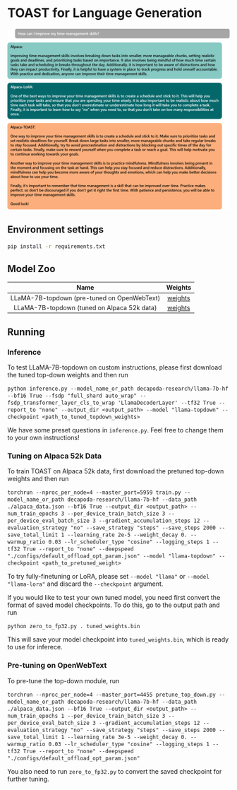 # TOAST for Language Generation

<img src="assets/llama1.png" alt="drawing" width="800"/>

## Environment settings

```bash
pip install -r requirements.txt
```

## Model Zoo

|                    Name                     |                                        Weights                                         |
|:-------------------------------------------:|:--------------------------------------------------------------------------------------:|
| LLaMA-7B-topdown (pre-tuned on OpenWebText) | [weights](https://berkeley.box.com/shared/static/j4ulxk1cr56wih6lpu81x95uti65loqk.bin) |
| LLaMA-7B-topdown (tuned on Alpaca 52k data) | [weights](https://berkeley.box.com/shared/static/th0muks4nlh5flian5rvwapmg4ry1ps3.bin) |


## Running

### Inference

To test LLaMA-7B-topdown on custom instructions, please first download the tuned top-down weights and then run
```
python inference.py --model_name_or_path decapoda-research/llama-7b-hf --bf16 True --fsdp "full_shard auto_wrap" --fsdp_transformer_layer_cls_to_wrap 'LlamaDecoderLayer' --tf32 True --report_to "none" --output_dir <output_path> --model "llama-topdown" --checkpoint <path_to_tuned_topdown_weights>
```

We have some preset questions in `inference.py`. Feel free to change them to your own instructions!

### Tuning on Alpaca 52k Data

To train TOAST on Alpaca 52k data, first download the pretuned top-down weights and then run
```
torchrun --nproc_per_node=4 --master_port=5959 train.py --model_name_or_path decapoda-research/llama-7b-hf --data_path ./alpaca_data.json --bf16 True --output_dir <output_path> --num_train_epochs 3 --per_device_train_batch_size 3 --per_device_eval_batch_size 3 --gradient_accumulation_steps 12 --evaluation_strategy "no" --save_strategy "steps" --save_steps 2000 --save_total_limit 1 --learning_rate 2e-5 --weight_decay 0. --warmup_ratio 0.03 --lr_scheduler_type "cosine" --logging_steps 1 --tf32 True --report_to "none" --deepspeed "./configs/default_offload_opt_param.json" --model "llama-topdown" --checkpoint <path_to_pretuned_weight>
```

To try fully-finetuning or LoRA, please set `--model "llama"` or `--model "llama-lora"` and discard the `--checkpoint` argument.

If you would like to test your own tuned model, you need first convert the format of saved model checkpoints. To do this, go to the output path and run
```
python zero_to_fp32.py . tuned_weights.bin
```

This will save your model checkpoint into `tuned_weights.bin`, which is ready to use for inferece.

### Pre-tuning on OpenWebText

To pre-tune the top-down module, run
```
torchrun --nproc_per_node=4 --master_port=4455 pretune_top_down.py --model_name_or_path decapoda-research/llama-7b-hf --data_path ./alpaca_data.json --bf16 True --output_dir <output_path> --num_train_epochs 1 --per_device_train_batch_size 3 --per_device_eval_batch_size 3 --gradient_accumulation_steps 12 --evaluation_strategy "no" --save_strategy "steps" --save_steps 2000 --save_total_limit 1 --learning_rate 3e-5 --weight_decay 0. --warmup_ratio 0.03 --lr_scheduler_type "cosine" --logging_steps 1 --tf32 True --report_to "none" --deepspeed "./configs/default_offload_opt_param.json"
```

You also need to run `zero_to_fp32.py` to convert the saved checkpoint for further tuning.